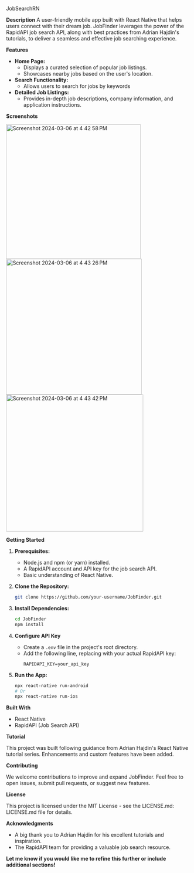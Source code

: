 JobSearchRN

**Description**
A user-friendly mobile app built with React Native that helps users connect with their dream job. JobFinder leverages the power of the RapidAPI job search API, along with best practices from Adrian Hajdin's tutorials, to deliver a seamless and effective job searching experience. 

**Features**

* **Home Page:**
   * Displays a curated selection of popular job listings.
   * Showcases nearby jobs based on the user's location.
* **Search Functionality:**
   * Allows users to search for jobs by keywords
* **Detailed Job Listings:**
   * Provides in-depth job descriptions, company information, and application instructions.

**Screenshots**


<img width="367" alt="Screenshot 2024-03-06 at 4 42 58 PM" src="https://github.com/safegergis/JobSearchRN/assets/33107228/51fa17da-e48a-43a4-8180-50d55221fecf">
<img width="370" alt="Screenshot 2024-03-06 at 4 43 26 PM" src="https://github.com/safegergis/JobSearchRN/assets/33107228/5b5f261b-ea1e-4749-a6df-ae257c6f8680">
<img width="374" alt="Screenshot 2024-03-06 at 4 43 42 PM" src="https://github.com/safegergis/JobSearchRN/assets/33107228/eec7cb80-10e9-4595-987c-a8be1073aa62">


**Getting Started**

1. **Prerequisites:**
   * Node.js and npm (or yarn) installed.
   * A RapidAPI account and API key for the job search API.
   * Basic understanding of React Native.

2. **Clone the Repository:**
   ```bash
   git clone https://github.com/your-username/JobFinder.git
   ```

3. **Install Dependencies:**
   ```bash
   cd JobFinder
   npm install 
   ```

4. **Configure API Key**
   * Create a `.env` file in the project's root directory.
   * Add the following line, replacing with your actual RapidAPI key:
      ```
      RAPIDAPI_KEY=your_api_key 
      ```

5. **Run the App:**
   ```bash
   npx react-native run-android 
   # Or
   npx react-native run-ios
   ```

**Built With**

* React Native
* RapidAPI (Job Search API)

**Tutorial**

This project was built following guidance from Adrian Hajdin's React Native tutorial series. Enhancements and custom features have been added.

**Contributing**

We welcome contributions to improve and expand JobFinder. Feel free to open issues, submit pull requests, or suggest new features.

**License**

This project is licensed under the MIT License - see the LICENSE.md: LICENSE.md file for details.

**Acknowledgments**

* A big thank you to Adrian Hajdin for his excellent tutorials and inspiration.
* The RapidAPI team for providing a valuable job search resource. 

**Let me know if you would like me to refine this further or include additional sections!** 
